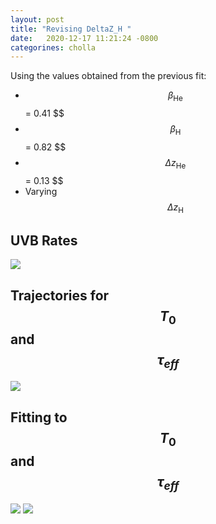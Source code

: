 ```yaml
---
layout: post
title: "Revising DeltaZ_H "
date:   2020-12-17 11:21:24 -0800
categorines: cholla
---
```





Using the values obtained from the previous fit:

- $$\beta_{\mathrm{He}}$$ = 0.41 $$
- $$\beta_{\mathrm{H}}$$ = 0.82 $$
- $$\Delta z_{\mathrm{He}}$$ = 0.13 $$
- Varying $$\Delta z_{\mathrm{H}}$$

## UVB Rates 


<img src="{{ site.url }}assets/images/grid_UVB_rates_deltaZ_H_new.png">



## Trajectories for $$T_0$$ and $$\tau_{eff}$$

<img src="{{ site.url }}assets/images/fig_composite_deltaZ_H_grid_new2.png">


## Fitting to $$T_0$$ and $$\tau_{eff}$$

<img src="{{ site.url }}assets/images/deltaZ_H_new2.png">  

<img src="{{ site.url }}assets/images/fig_composite_deltaZ_H_sampling_new2.png">


